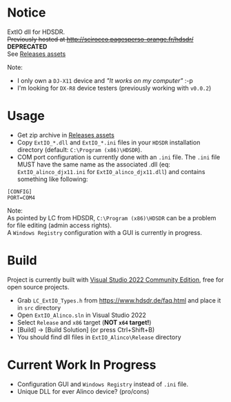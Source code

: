 # Notice
ExtIO dll for HDSDR.  
~~Previously hosted at http://scirocco.pagesperso-orange.fr/hdsdr/~~ **DEPRECATED**  
See [Releases assets](https://github.com/Quadricopter/ExtIO_Alinco/releases)

Note:
- I only own a `DJ-X11` device and _"It works on my computer"_ :-p  
- I'm looking for `DX-R8` device testers (previously working with `v0.0.2`)

# Usage
- Get zip archive in [Releases assets](https://github.com/Quadricopter/ExtIO_Alinco/releases)
- Copy `ExtIO_*.dll` and `ExtIO_*.ini` files in your `HDSDR` installation directory (default: `C:\Program (x86)\HDSDR`).
- COM port configuration is currently done with an `.ini` file. The `.ini` file MUST have the same name as the associated .dll (eq: `ExtIO_alinco_djx11.ini` for `ExtIO_alinco_djx11.dll`) and contains something like following:
```
[CONFIG]
PORT=COM4
```

Note:  
As pointed by LC from HDSDR, `C:\Program (x86)\HDSDR` can be a problem for file editing (admin access rights).  
A `Windows Registry` configuration with a GUI is currently in progress.

# Build
Project is currently built with [Visual Studio 2022 Community Edition](https://visualstudio.microsoft.com/), free for open source projects.  
- Grab `LC_ExtIO_Types.h` from https://www.hdsdr.de/faq.html and place it in `src` directory
- Open `ExtIO_Alinco.sln` in Visual Studio 2022
- Select `Release` and `x86` target (**NOT `x64` target!**)
- [Build] -> [Build Solution] (or press Ctrl+Shift+B)
- You should find dll files in `ExtIO_Alinco\Release` directory

# Current Work In Progress
- Configuration GUI and `Windows Registry` instead of `.ini` file.
- Unique DLL for ever Alinco device? (pro/cons)
